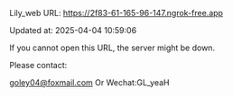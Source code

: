 Lily_web URL: https://2f83-61-165-96-147.ngrok-free.app

Updated at: 2025-04-04 10:59:06

If you cannot open this URL, the server might be down.

Please contact: 

goley04@foxmail.com Or Wechat:GL_yeaH